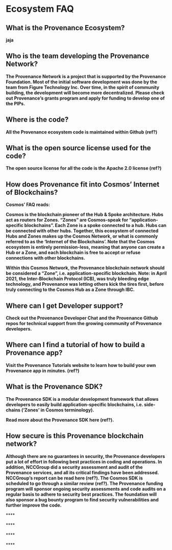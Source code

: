 # Ecosystem FAQ

## **What is the Provenance Ecosystem?**

**jaja**

## **Who is the team developing the Provenance Network?** <a id="who-is-the-team-developing-the-provenance-network"></a>

**The Provenance Network is a project that is supported by the Provenance Foundation. Most of the initial software development was done by the team from Figure Technology Inc. Over time, in the spirit of community building, the development will become more decentralized. Please check out Provenance’s grants program and apply for funding to develop one of the PIPs.**

## **Where is the code?** <a id="where-is-the-code"></a>

**All the Provenance ecosystem code is maintained within Github \(ref?\)**

## **What is the open source license used for the code?** <a id="what-is-the-open-source-license-used-for-the-code"></a>

**The open source license for all the code is the Apache 2.0 license \(ref?\)**

## **How does Provenance fit into Cosmos’ Internet of Blockchains?** <a id="how-does-provenance-fit-into-cosmos-internet-of-blockchains"></a>

**Cosmos’ FAQ reads:**

**Cosmos is the blockchain pioneer of the Hub & Spoke architecture. Hubs act as routers for Zones. “Zones” are Cosmos-speak for “application-specific blockchains”. Each Zone is a spoke connected to a hub. Hubs can be connected with other hubs. Together, this ecosystem of connected Hubs and Zones makes up the Cosmos Network, or what is commonly referred to as the ‘Internet of the Blockchains’. Note that the Cosmos ecosystem is entirely permission-less, meaning that anyone can create a Hub or a Zone, and each blockchain is free to accept or refuse connections with other blockchains.**

**Within this Cosmos Network, the Provenance blockchain network should be considered a “Zone”, i.e. application-specific blockchain. Note: in April 2021, the Inter-Blockchain Protocol \(ICB\), was truly bleeding edge technology, and Provenance was letting others kick the tires first, before truly connecting to the Cosmos Hub as a Zone through IBC.**

## **Where can I get Developer support?** <a id="where-can-i-get-developer-support"></a>

**Check out the Provenance Developer Chat and the Provenance Github repos for technical support from the growing community of Provenance developers.**

## **Where can I find a tutorial of how to build a Provenance app?** <a id="where-can-i-find-a-tutorial-of-how-to-build-a-provenance-app"></a>

**Visit the Provenance Tutorials website to learn how to build your own Provenance app in minutes. \(ref?\)**

## **What is the Provenance SDK?** <a id="what-is-the-provenance-sdk"></a>

**The Provenance SDK is a modular development framework that allows developers to easily build application-specific blockchains, i.e. side-chains \(‘Zones’ in Cosmos terminology\).**

**Read more about the Provenance SDK here \(ref?\).**

## **How secure is this Provenance blockchain network?** <a id="how-secure-is-this-provenance-blockchain-network"></a>

**Although there are no guarantees in security, the Provenance developers put a lot of effort in following best practices in coding and operations. In addition, NCCGroup did a security assessment and audit of the Provenance services, and all its critical findings have been addressed. NCCGroup’s report can be read here \(ref?\). The Cosmos SDK is scheduled to go through a similar review \(ref?\). The Provenance funding program will sponsor ongoing security assessments and code audits on a regular basis to adhere to security best practices. The foundation will also sponsor a bug bounty program to find security vulnerabilities and further improve the code.**

\*\*\*\*

\*\*\*\*

\*\*\*\*

\*\*\*\*

